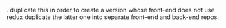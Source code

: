 .
duplicate this in order to create a version whose front-end does not use redux
duplicate the latter one into separate front-end and back-end repos.
